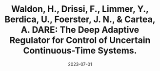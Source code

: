 ---
title: "Waldon, H., Drissi, F., Limmer, Y., Berdica, U., Foerster, J. N., & Cartea, A. DARE: The Deep Adaptive Regulator for Control of Uncertain Continuous-Time Systems."
collection: conferences
permalink: /conferences/dare_icml
excerpt: #'This paper is about the number 3. The number 4 is left for future work.'
date: 2023-07-01
venue: '2024. ICML 2024 Workshop: Foundations of Reinforcement Learning and Control--Connections and Perspectives'
paperurl: 'https://openreview.net/pdf?id=vTtldsicU9'
citation: 'Waldon, H., Drissi, F., Limmer, Y., Berdica, U., Foerster, J. N., & Cartea, A. DARE: The Deep Adaptive Regulator for Control of Uncertain Continuous-Time Systems. In ICML 2024 Workshop: Foundations of Reinforcement Learning and Control--Connections and Perspectives.'
---